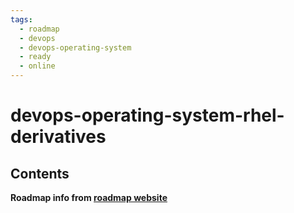```yaml
---
tags:
  - roadmap
  - devops
  - devops-operating-system
  - ready
  - online
---
```


# devops-operating-system-rhel-derivatives

## Contents

__Roadmap info from [roadmap website](https://roadmap.sh/devops/rhel-derivatives@7mS6Y_BOAHNgM3OjyFtZ9)__
